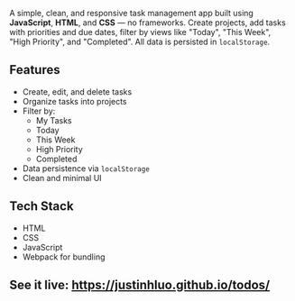 A simple, clean, and responsive task management app built using **JavaScript**, **HTML**, and **CSS** — no frameworks. Create projects, add tasks with priorities and due dates, filter by views like "Today", "This Week", "High Priority", and "Completed". All data is persisted in `localStorage`.


## Features

- Create, edit, and delete tasks
- Organize tasks into projects
- Filter by:
  - My Tasks
  - Today
  - This Week
  - High Priority
  - Completed
- Data persistence via `localStorage`
- Clean and minimal UI

## Tech Stack

- HTML
- CSS
- JavaScript
- Webpack for bundling

## See it live: https://justinhluo.github.io/todos/
